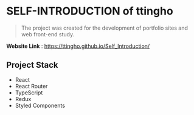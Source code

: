# SELF-INTRODUCTION of ttingho

> The project was created for the development of portfolio sites and web front-end study.

**Website Link** : <https://ttingho.github.io/Self_Introduction/>

## Project Stack
- React
- React Router
- TypeScript
- Redux
- Styled Components
